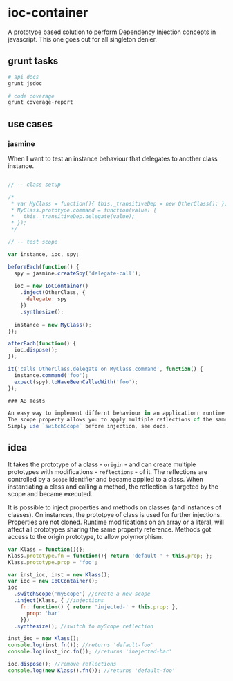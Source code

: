 ioc-container
=============

A prototype based solution to perform Dependency Injection concepts in javascript.
This one goes out for all singleton denier.

## grunt tasks

~~~bash
# api docs
grunt jsdoc
~~~

~~~bash
# code coverage
grunt coverage-report
~~~

## use cases

### jasmine

When I want to test an instance behaviour that delegates to another class instance.

~~~js

// -- class setup

/*
 * var MyClass = function(){ this._transitiveDep = new OtherClass(); };
 * MyClass.prototype.command = function(value) {
 *   this._transitiveDep.delegate(value);
 * });
 */

// -- test scope

var instance, ioc, spy;

beforeEach(function() {
  spy = jasmine.createSpy('delegate-call');
  
  ioc = new IoCContainer()
    .inject(OtherClass, {
      delegate: spy
    })
    .synthesize();
    
  instance = new MyClass();
});

afterEach(function() {
  ioc.dispose();
});

it('calls OtherClass.delegate on MyClass.command', function() {
  instance.command('foo');
  expect(spy).toHaveBeenCalledWith('foo');
});

### AB Tests

An easy way to implement differnt behaviour in an applicationr runtime.
The scope property allows you to apply multiple reflections of the same class.
Simply use `switchScope` before injection, see docs.

~~~

## idea

It takes the prototype of a class - `origin` - and can create multiple prototypes with
modifications - `reflections` - of it. The reflections are controlled by a `scope`
identifier and became applied to a class. When instantiating a class and calling a
method, the reflection is targeted by the scope and became executed.

It is possible to inject properties and methods on classes (and instances of classes).
On instances, the prototpye of class is used for further injections. Properties are
not cloned. Runtime modifications on an array or a literal, will affect all prototypes
sharing the same property reference. Methods got access to the origin prototype,
to allow polymorphism.

~~~js
var Klass = function(){};
Klass.prototype.fn = function(){ return 'default-' + this.prop; };
Klass.prototype.prop = 'foo';

var inst_ioc, inst = new Klass();
var ioc = new IoCContainer();
ioc
  .switchScope('myScope') //create a new scope
  .inject(Klass, { //injections
    fn: function() { return 'injected-' + this.prop; },
      prop: 'bar'
    }})
  .synthesize(); //switch to myScope reflection

inst_ioc = new Klass();
console.log(inst.fn()); //returns 'default-foo'
console.log(inst_ioc.fn()); //returns 'inejected-bar'

ioc.dispose(); //remove reflections
console.log(new Klass().fn()); //returns 'default-foo'
~~~
